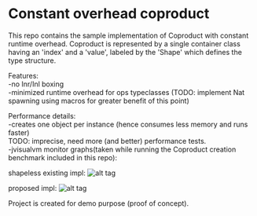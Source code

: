 # Constant overhead coproduct

This repo contains the sample implementation of Coproduct with constant runtime overhead.
Coproduct is represented  by a single container class having an 'index' and a 'value',  labeled by the 'Shape' which defines the type structure.

Features:  
-no Inr/Inl boxing  
-minimized runtime overhead for ops typeclasses (TODO: implement Nat spawning using macros for greater benefit of this point)

Performance details:  
-creates one object per instance (hence consumes less memory and runs faster)  
TODO: imprecise, need more (and better) performance tests.  
-jvisualvm monitor graphs(taken while running the Coproduct creation benchmark included in this repo):

shapeless existing impl: ![alt tag](https://lh3.googleusercontent.com/aRBgp6D1R6gjzjmXPOsUhyqkkcaw8JARrkiDLuVaw7a68k56D6oJbtPTkg5r1ta7YbAcm6BrArGZ6_kbz1lNniojyaHX_UsOWad_RXQ8d06Nx1pqfXE2M0aOK0sAbDL49f_QTslOU19c9jKrxTyYhKxQ5GEFUaihV19gCgUO5dAwQkGZScsaUHgMGWwD-NVZ3wq3yZAbLsmLdQKhiLQ8F5oz4VL1FmBC1xUfBh7l3xlwzI0DmkBlgmnTFiDqaItljQGMYiF99KyiaQ6SGFJNs15SKrZ52I1y-dY3c_CiRfnIm3o-uym-qd9OKWyAEuXKq0ztEollaHpxd8m7YPLxBSPLp8zfKd62gGPYN-r4HopiWYYPRk_dy64DVkF0nr-1nEqWDNK2odNUaIus_qjJUUexG6M0YtuCvXw5IA2M5t9Q-IymeiPdm7mAKzd4sc92uCBmHK0MToGqrvKxUpmvvmzG4x8h-GF-dTGRBysh5BFZgiWADgoGxhPar2Vz9f_27mkFuI33L9zTYT0HGln_VK-y_HruU6EyLHH_1GLXxAUZ6DxuJX4o0GTRyRqKCCT1iftvTd0HV2itNxlkq63TJ6OmGOeD3ihHx7rG_0PqIVNrwrJaz68fa0xpmMx1zunBoPtAe5IIo8ZYOldxmweNq_tnKa3JUzjS03Lf7VWOrA=w2300-h687-no)  

proposed impl: ![alt tag](https://lh3.googleusercontent.com/k-nVlHCDtTaUaf7kovsnkJktXXvVV2U9lNjD-IaCxFsYmIECPAcIIGeP48jb5ntO6ABwgPMPv-XImoFxcVksq_RJKgmyjsP-RraxJYzxLV801AH_fNkHIgYt3v97I8Ft77q-dK0Jx25Ljv4j3RAmavBEchzlghJR5TvySteW_y6BekIAW70H3UzepXbxe3DD6JlWx5oEzmOPU3VWPBwEHbdI3jo_T6VeO3S7NfXP9KAYOIm9wDeyH32WODOuM0EHSp2FnVL5bQ0_bIm0tIpcvfR9nJEowlY2W83vPo3wbm_4pjQ4dzCR8Yw9L9FMV2fUcH3CHFM8C1_5v8zMKEUXc4Llfu-QmNBOQYq_RUyHvRrEJptJUuoj08Ubv4mlYn1aF7JFj4AU0NQp_xYLt6ClYqZI24eWUqk3N3--Zoac3IEbDxeqkNTJjaHbCuKqW3Uam8COXDWMsNLd4v6tWZfwc-LoagZ8bd9LZWTCC7tkWr71GQBccKpuo-vzawfpsFGzNRFPfF7GkTpFux2GItIpQ1sEnIM89sWFhpKYjR9GNLEVeu93qWJP0QRD8kPdGsgRKf6Q2nRq003dKFqr48xBln5Ho341SxwxN3ZYu-OWjbsfc5Wt6VHCwwIMT4NX14tnFU0_qBTeVK19MeACwvd7PAVUsQ0I4CpR9dpUyHbLDQ=w2002-h640-no)



Project is created for demo purpose (proof of concept).
